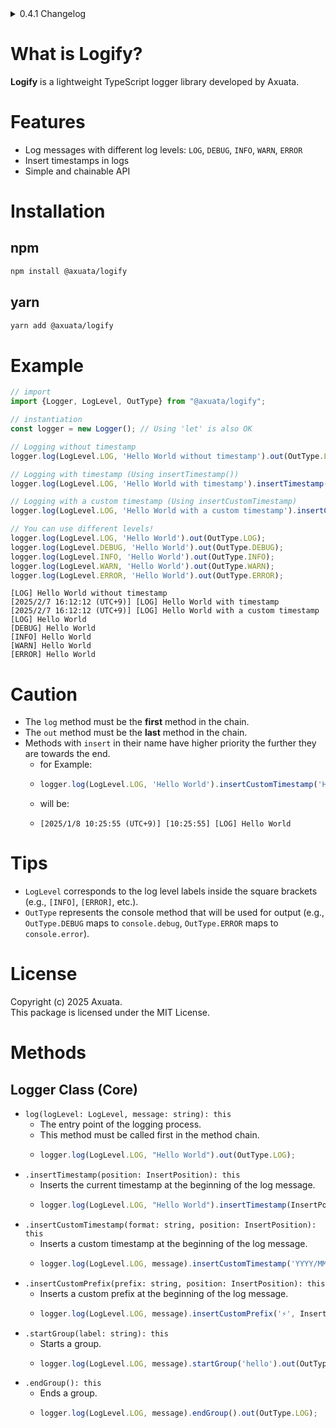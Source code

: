 <details>
  <summary>0.4.1 Changelog</summary>

  - Fix README.md
</details>

# What is Logify?
**Logify** is a lightweight TypeScript logger library developed by Axuata.

# Features
- Log messages with different log levels: `LOG`, `DEBUG`, `INFO`, `WARN`, `ERROR`
- Insert timestamps in logs
- Simple and chainable API

# Installation
## npm
```bash
npm install @axuata/logify
```
## yarn
```bash
yarn add @axuata/logify
```

# Example
```typescript
// import
import {Logger, LogLevel, OutType} from "@axuata/logify";

// instantiation
const logger = new Logger(); // Using 'let' is also OK

// Logging without timestamp
logger.log(LogLevel.LOG, 'Hello World without timestamp').out(OutType.LOG);

// Logging with timestamp (Using insertTimestamp())
logger.log(LogLevel.LOG, 'Hello World with timestamp').insertTimestamp(InsertPosition.BEFORE).out(OutType.LOG);

// Logging with a custom timestamp (Using insertCustomTimestamp)
logger.log(LogLevel.LOG, 'Hello World with a custom timestamp').insertCustomTimestamp('YYYY/MM/DD HH:mm:ss Z', InsertPosition.BEFORE).out(OutType.LOG);

// You can use different levels!
logger.log(LogLevel.LOG, 'Hello World').out(OutType.LOG);
logger.log(LogLevel.DEBUG, 'Hello World').out(OutType.DEBUG);
logger.log(LogLevel.INFO, 'Hello World').out(OutType.INFO);
logger.log(LogLevel.WARN, 'Hello World').out(OutType.WARN);
logger.log(LogLevel.ERROR, 'Hello World').out(OutType.ERROR);
```
```log
[LOG] Hello World without timestamp
[2025/2/7 16:12:12 (UTC+9)] [LOG] Hello World with timestamp
[2025/2/7 16:12:12 (UTC+9)] [LOG] Hello World with a custom timestamp
[LOG] Hello World
[DEBUG] Hello World
[INFO] Hello World
[WARN] Hello World
[ERROR] Hello World
```

# Caution
- The `log` method must be the **first** method in the chain.
- The `out` method must be the **last** method in the chain.
- Methods with ``insert`` in their name have higher priority the further they are towards the end.
  - for Example:
  - ```typescript
    logger.log(LogLevel.LOG, 'Hello World').insertCustomTimestamp('HH:mm:ss', InsertPosition.BEFORE).insertTimestamp(InsertPosition.BEFORE).out(OutType.LOG);
    ```
  - will be:
  - ```log
    [2025/1/8 10:25:55 (UTC+9)] [10:25:55] [LOG] Hello World
    ```

# Tips
- `LogLevel` corresponds to the log level labels inside the square brackets (e.g., `[INFO]`, `[ERROR]`, etc.).
- `OutType` represents the console method that will be used for output (e.g., `OutType.DEBUG` maps to `console.debug`, `OutType.ERROR` maps to `console.error`).

# License
Copyright (c) 2025 Axuata.  
This package is licensed under the MIT License.  

# Methods
## Logger Class (Core)
- ``log(logLevel: LogLevel, message: string): this``
  - The entry point of the logging process.  
  - This method must be called first in the method chain.
  - ```typescript
    logger.log(LogLevel.LOG, "Hello World").out(OutType.LOG);
    ```
- ``.insertTimestamp(position: InsertPosition): this``
  - Inserts the current timestamp at the beginning of the log message.
  - ```typescript
    logger.log(LogLevel.LOG, "Hello World").insertTimestamp(InsertPosition.BEFORE).out(OutType.LOG);
    ```
- ``.insertCustomTimestamp(format: string, position: InsertPosition): this``
  - Inserts a custom timestamp at the beginning of the log message.
  - ```typescript
    logger.log(LogLevel.LOG, message).insertCustomTimestamp('YYYY/MM/DD HH:mm:ss Z', InsertPosition.BEFORE).out(OutType.LOG);
    ```
- ``.insertCustomPrefix(prefix: string, position: InsertPosition): this``
  - Inserts a custom prefix at the beginning of the log message.
  - ```typescript
    logger.log(LogLevel.LOG, message).insertCustomPrefix('⚡', InsertPosition.BEFORE).out(OutType.LOG);
    ```
- ``.startGroup(label: string): this``
  - Starts a group.
  - ```typescript
    logger.log(LogLevel.LOG, message).startGroup('hello').out(OutType.LOG);
    ```
- ``.endGroup(): this``
  - Ends a group.
  - ```typescript
    logger.log(LogLevel.LOG, message).endGroup().out(OutType.LOG);
    ```